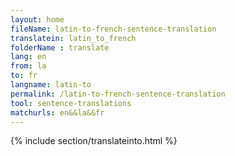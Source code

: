 ```yaml
---
layout: home
fileName: latin-to-french-sentence-translation
translatein: latin_to_french
folderName : translate
lang: en
from: la
to: fr
langname: latin-to
permalink: /latin-to-french-sentence-translation
tool: sentence-translations
matchurls: en&&la&&fr
---
```

{% include section/translateinto.html %}
